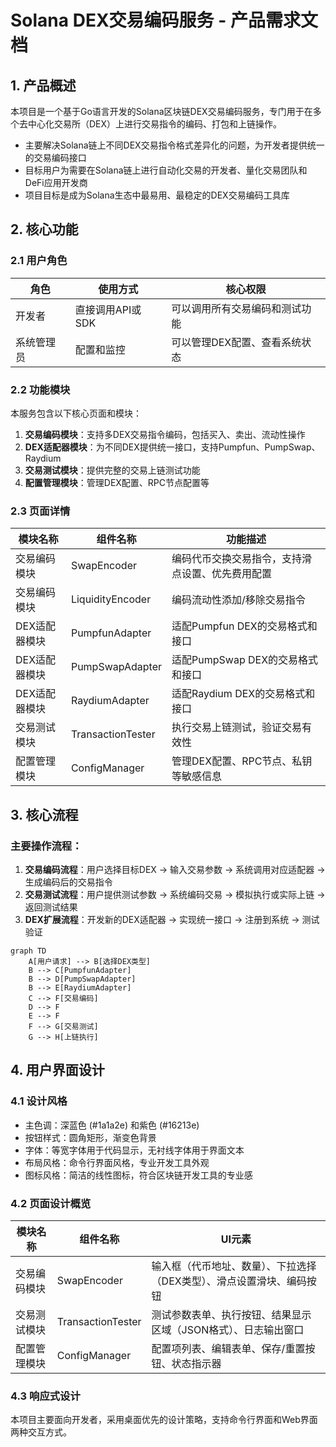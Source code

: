 # Solana DEX交易编码服务 - 产品需求文档

## 1. 产品概述

本项目是一个基于Go语言开发的Solana区块链DEX交易编码服务，专门用于在多个去中心化交易所（DEX）上进行交易指令的编码、打包和上链操作。

- 主要解决Solana链上不同DEX交易指令格式差异化的问题，为开发者提供统一的交易编码接口
- 目标用户为需要在Solana链上进行自动化交易的开发者、量化交易团队和DeFi应用开发商
- 项目目标是成为Solana生态中最易用、最稳定的DEX交易编码工具库

## 2. 核心功能

### 2.1 用户角色

| 角色 | 使用方式 | 核心权限 |
|------|----------|----------|
| 开发者 | 直接调用API或SDK | 可以调用所有交易编码和测试功能 |
| 系统管理员 | 配置和监控 | 可以管理DEX配置、查看系统状态 |

### 2.2 功能模块

本服务包含以下核心页面和模块：

1. **交易编码模块**：支持多DEX交易指令编码，包括买入、卖出、流动性操作
2. **DEX适配器模块**：为不同DEX提供统一接口，支持Pumpfun、PumpSwap、Raydium
3. **交易测试模块**：提供完整的交易上链测试功能
4. **配置管理模块**：管理DEX配置、RPC节点配置等

### 2.3 页面详情

| 模块名称 | 组件名称 | 功能描述 |
|----------|----------|----------|
| 交易编码模块 | SwapEncoder | 编码代币交换交易指令，支持滑点设置、优先费用配置 |
| 交易编码模块 | LiquidityEncoder | 编码流动性添加/移除交易指令 |
| DEX适配器模块 | PumpfunAdapter | 适配Pumpfun DEX的交易格式和接口 |
| DEX适配器模块 | PumpSwapAdapter | 适配PumpSwap DEX的交易格式和接口 |
| DEX适配器模块 | RaydiumAdapter | 适配Raydium DEX的交易格式和接口 |
| 交易测试模块 | TransactionTester | 执行交易上链测试，验证交易有效性 |
| 配置管理模块 | ConfigManager | 管理DEX配置、RPC节点、私钥等敏感信息 |

## 3. 核心流程

### 主要操作流程：

1. **交易编码流程**：用户选择目标DEX → 输入交易参数 → 系统调用对应适配器 → 生成编码后的交易指令
2. **交易测试流程**：用户提供测试参数 → 系统编码交易 → 模拟执行或实际上链 → 返回测试结果
3. **DEX扩展流程**：开发新的DEX适配器 → 实现统一接口 → 注册到系统 → 测试验证

```mermaid
graph TD
    A[用户请求] --> B[选择DEX类型]
    B --> C[PumpfunAdapter]
    B --> D[PumpSwapAdapter]
    B --> E[RaydiumAdapter]
    C --> F[交易编码]
    D --> F
    E --> F
    F --> G[交易测试]
    G --> H[上链执行]
```

## 4. 用户界面设计

### 4.1 设计风格

- 主色调：深蓝色 (#1a1a2e) 和紫色 (#16213e)
- 按钮样式：圆角矩形，渐变色背景
- 字体：等宽字体用于代码显示，无衬线字体用于界面文本
- 布局风格：命令行界面风格，专业开发工具外观
- 图标风格：简洁的线性图标，符合区块链开发工具的专业感

### 4.2 页面设计概览

| 模块名称 | 组件名称 | UI元素 |
|----------|----------|--------|
| 交易编码模块 | SwapEncoder | 输入框（代币地址、数量）、下拉选择（DEX类型）、滑点设置滑块、编码按钮 |
| 交易测试模块 | TransactionTester | 测试参数表单、执行按钮、结果显示区域（JSON格式）、日志输出窗口 |
| 配置管理模块 | ConfigManager | 配置项列表、编辑表单、保存/重置按钮、状态指示器 |

### 4.3 响应式设计

本项目主要面向开发者，采用桌面优先的设计策略，支持命令行界面和Web界面两种交互方式。
